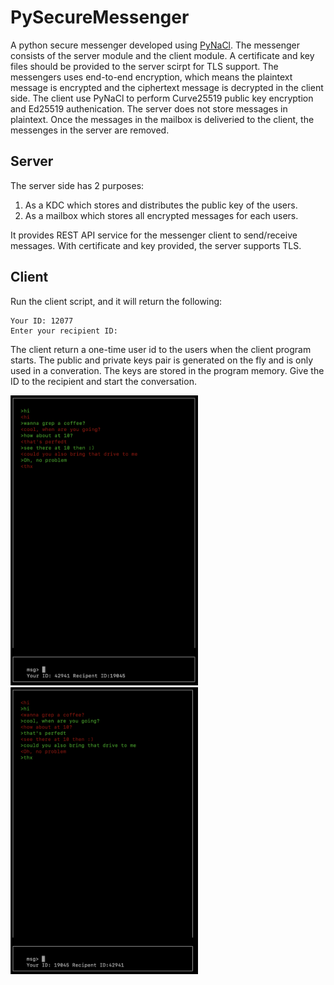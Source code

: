 # PySecureMessenger
A python secure messenger developed using [PyNaCl](https://pynacl.readthedocs.io/en/latest/). The messenger consists of the server module and the client module. A certificate and key files should be provided to the server scirpt for TLS support. The messengers uses end-to-end encryption, which means the plaintext message is encrypted and the ciphertext message is decrypted in the client side. The client use PyNaCl to perform Curve25519 public key encryption and Ed25519 authenication. The server does not store messages in plaintext. Once the messages in the mailbox is deliveried to the client, the messenges in the server are removed. 

## Server
The server side has 2 purposes:
1. As a KDC which stores and distributes the public key of the users. 
2. As a mailbox which stores all encrypted messages for each users. 

It provides REST API service for the messenger client to send/receive messages. With certificate and key provided, the server supports TLS.

## Client
Run the client script, and it will return the following:
```
Your ID: 12077
Enter your recipient ID:
```
The client return a one-time user id to the users when the client program starts. The public and private keys pair is generated on the fly and is only used in a converation. The keys are stored in the program memory. Give the ID to the recipient and start the conversation.

<span>
<img src="https://github.com/kitshinghk-crypto/PySecureMessenger/blob/master/psm_screenshot.png?raw=true" alt="Your image title" width="300"/>
<img src="https://github.com/kitshinghk-crypto/PySecureMessenger/blob/master/psm_screenshot_2.png?raw=true" alt="Your image title" width="300"/>
</span>
